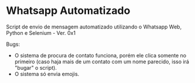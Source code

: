 # Whatsapp Automatizado
Script de envio de mensagem automatizado utilizando o Whatsapp Web, Python e Selenium - Ver. 0x1

Bugs:
- O sistema de procura de contato funciona, porém ele clica somente no primeiro (caso haja mais de um contato com um nome parecido, isso irá "bugar" o script).
- O sistema só envia emojis.

